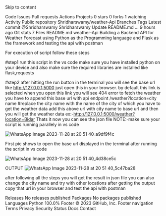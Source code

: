Skip to content

Code
Issues
Pull requests
Actions
Projects
 0 stars
 0 forks
 1 watching
 Activity
Public repository
Shridharswamy/weather-Api
 Branches
 Tags
Latest commit
@Shridharswamy
Shridharswamy Update README.md
…
9 hours ago
Git stats
 7
Files
README.md
weather-Api
Building a Backend API for Weather Forecast using Python as the Programming language and Flask as the framework and testing the api with postman

For execution of script follow these steps

#step1 run this script in the vs code make sure you have installed python on your device and also make sure the required libraries are installed like flask,requests

#step2 after hitting the run button in the terminal you will see the base url like http://127.0.0.1:5000 just open this in your browser. by default this link is selected when you open this link you will see 404 error to fetch the weather you have to append this base url with api endpoint /weather?location=city name #replace the city name with the name of the city of which you have to get the weather data add this above url with city name to base url and then you will get the weather data ex:-http://127.0.0.1:5000/weather?location=Bidar Thats it now you can see the json file NOTE:-make sure your script is running parallely in vs code

![WhatsApp Image 2023-11-28 at 20 51 40_a9df9f4c](https://github.com/Raghusb7975/Backend-api/assets/139854495/4affc587-7bf0-4545-b510-3aa73ae9c9d7)


First pic shows to open the base url displayed in the terminal after running the script in vs code

![WhatsApp Image 2023-11-28 at 20 51 40_4d38ce5c](https://github.com/Raghusb7975/Backend-api/assets/139854495/e58fa138-14d3-4ac2-be92-ef104c8343db)


OUTPUT 
![WhatsApp Image 2023-11-28 at 20 51 40_5c47ba28](https://github.com/Raghusb7975/Backend-api/assets/139854495/db4768c7-a917-44d6-87cf-47007f62514e)


after following all the steps you will get the result in json file you can also change the city name and try with other locations after getting the output copy that url in your browser and test the api with postman



Releases
No releases published
Packages
No packages published
Languages
Python
100.0%
Footer
© 2023 GitHub, Inc.
Footer navigation
Terms
Privacy
Security
Status
Docs
Contact
